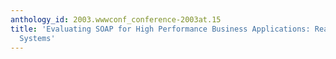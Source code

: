 ```yaml
---
anthology_id: 2003.wwwconf_conference-2003at.15
title: 'Evaluating SOAP for High Performance Business Applications: Real-Time Trading
  Systems'
---
```

